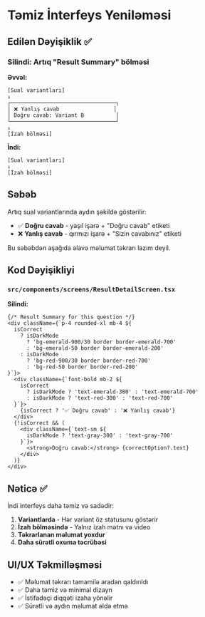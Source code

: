# Təmiz İnterfeys Yeniləməsi

## Edilən Dəyişiklik ✅

### Silindi: Artıq "Result Summary" bölməsi

**Əvvəl:**
```
[Sual variantları]
↓
┌─────────────────────────────────┐
│ ❌ Yanlış cavab                 │
│ Doğru cavab: Variant B          │
└─────────────────────────────────┘
↓
[İzah bölməsi]
```

**İndi:**
```
[Sual variantları]
↓
[İzah bölməsi]
```

## Səbəb

Artıq sual variantlarında aydın şəkildə göstərilir:
- ✅ **Doğru cavab** - yaşıl işarə + "Doğru cavab" etiketi
- ❌ **Yanlış cavab** - qırmızı işarə + "Sizin cavabınız" etiketi

Bu səbəbdən aşağıda əlavə məlumat təkrarı lazım deyil.

## Kod Dəyişikliyi

### `src/components/screens/ResultDetailScreen.tsx`

**Silindi:**
```tsx
{/* Result Summary for this question */}
<div className={`p-4 rounded-xl mb-4 ${
  isCorrect 
    ? isDarkMode 
      ? 'bg-emerald-900/30 border border-emerald-700' 
      : 'bg-emerald-50 border border-emerald-200'
    : isDarkMode 
      ? 'bg-red-900/30 border border-red-700' 
      : 'bg-red-50 border border-red-200'
}`}>
  <div className={`font-bold mb-2 ${
    isCorrect 
      ? isDarkMode ? 'text-emerald-300' : 'text-emerald-700'
      : isDarkMode ? 'text-red-300' : 'text-red-700'
  }`}>
    {isCorrect ? '✅ Doğru cavab' : '❌ Yanlış cavab'}
  </div>
  {!isCorrect && (
    <div className={`text-sm ${
      isDarkMode ? 'text-gray-300' : 'text-gray-700'
    }`}>
      <strong>Doğru cavab:</strong> {correctOption?.text}
    </div>
  )}
</div>
```

## Nəticə ✅

İndi interfeys daha təmiz və sadədir:

1. **Variantlarda** - Hər variant öz statusunu göstərir
2. **İzah bölməsində** - Yalnız izah mətnı və video
3. **Təkrarlanan məlumat yoxdur**
4. **Daha sürətli oxuma təcrübəsi**

## UI/UX Təkmilləşməsi

- ✅ Məlumat təkrarı tamamilə aradan qaldırıldı
- ✅ Daha təmiz və minimal dizayn
- ✅ İstifadəçi diqqəti izaha yönəlir
- ✅ Sürətli və aydın məlumat əldə etmə